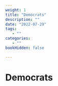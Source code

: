 ```yaml
---
weight: 1
title: "Democrats"
description: ""
date: "2022-07-29"
tags:
   - ""
categories:
   - ""
bookHidden: false

---
```

# Democrats

